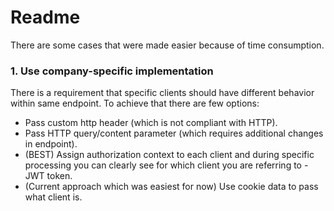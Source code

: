 # Readme

There are some cases that were made easier because of time consumption.

### 1. Use company-specific implementation

There is a requirement that specific clients should have different behavior within same endpoint. To achieve that there are few options:

* Pass custom http header (which is not compliant with HTTP).
* Pass HTTP query/content parameter (which requires additional changes in endpoint).
* (BEST) Assign authorization context to each client and during specific processing you can clearly see for which client you are referring to - JWT token.
* (Current approach which was easiest for now) Use cookie data to pass what client is.
